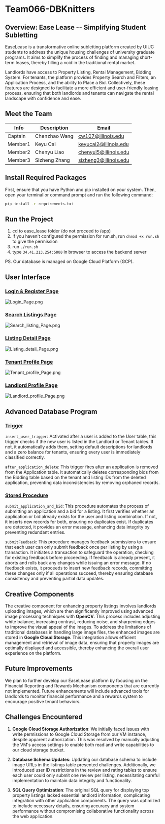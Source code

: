 # Team066-DBKnitters

## Overview: Ease Lease -- Simplifying Student Subletting
EaseLease is a transformative online subletting platform created by UIUC students to address the unique housing challenges of university graduate programs. It aims to simplify the process of finding and managing short-term leases, thereby filling a void in the traditional rental market. 

Landlords have access to Property Listing, Rental Management, Bidding System. For tenants, the platform provides Property Search and Filters, an Application Process, and the ability to Place a Bid. Collectively, these features are designed to facilitate a more efficient and user-friendly leasing process, ensuring that both landlords and tenants can navigate the rental landscape with confidence and ease.

## Meet the Team
|   Info      |        Description     | Email |
| ----------- | ---------------------- | -------------------- |
| Captain     |      Chenzhao Wang     |  cw107@illinois.edu  | 
| Member1     |        Keyu Cai        | keyucai2@illinois.edu|
| Member2     |      Chenyu Liao       | chenyul5@illinois.edu|
| Member3     |     Sizheng Zhang      | sizheng3@illinois.edu|

## Install Required Packages
First, ensure that you have Python and pip installed on your system. Then, open your terminal or command prompt and run the following command:

   ```bash
   pip install -r requirements.txt
   ```

## Run the Project
1. cd to ease_lease folder (do not proceed to /app)
2. If you haven't configured the permission for run.sh, run ```chmod +x run.sh``` to give the permission
2. run ```./run.sh```
3. type ```34.41.213.254:5000``` in browser to access the backend server

PS. Our database is managed on Google Cloud Platform (GCP).

## User Interface
### [Login & Register Page](https://github.com/cs411-alawini/sp24-cs411-team066-DBKnitters/tree/main/doc/UI_Screenshots/Login_Page.png)
![Login_Page.png](doc%2FUI_Screenshots%2FLogin_Page.png)

### [Search Listings Page](https://github.com/cs411-alawini/sp24-cs411-team066-DBKnitters/tree/main/doc/UI_Screenshots/Search_listing_Page.png)
![Search_listing_Page.png](doc%2FUI_Screenshots%2FSearch_listing_Page.png)

### [Listing Detail Page](https://github.com/cs411-alawini/sp24-cs411-team066-DBKnitters/tree/main/doc/UI_Screenshots/Listing_detail_Page.png)
![Listing_detail_Page.png](doc%2FUI_Screenshots%2FListing_detail_Page.png)

### [Tenant Profile Page](https://github.com/cs411-alawini/sp24-cs411-team066-DBKnitters/tree/main/doc/UI_Screenshots/Tenant_profile_Page.png)
![Tenant_profile_Page.png](doc%2FUI_Screenshots%2FTenant_profile_Page.png)

### [Landlord Profile Page](https://github.com/cs411-alawini/sp24-cs411-team066-DBKnitters/tree/main/doc/UI_Screenshots/Landlord_profile_Page.png)
![Landlord_profile_Page.png](doc%2FUI_Screenshots%2FLandlord_profile_Page.png)


## Advanced Database Program
### [Trigger](https://github.com/cs411-alawini/sp24-cs411-team066-DBKnitters/blob/main/ease_lease/utils/Trigger.sql)

`insert_user_trigger`:
Activated after a user is added to the User table, this trigger checks if the new user is listed in the Landlord or Tenant tables. If not, it automatically adds them, setting default descriptions for landlords and a zero balance for tenants, ensuring every user is immediately classified correctly.

`after_application_delete`:
This trigger fires after an application is removed from the Application table. It automatically deletes corresponding bids from the Bidding table based on the tenant and listing IDs from the deleted application, preventing data inconsistencies by removing orphaned records.


### [Stored Procedure](https://github.com/cs411-alawini/sp24-cs411-team066-DBKnitters/blob/main/ease_lease/utils/Stored_Procedure.sql)

`submit_application_and_bid`:
This procedure automates the process of submitting an application and a bid for a listing. It first verifies whether an application or bid already exists for the user and listing combination. If not, it inserts new records for both, ensuring no duplicates exist. If duplicates are detected, it provides an error message, enhancing data integrity by preventing redundant entries.


`submitFeedback`:
This procedure manages feedback submissions to ensure that each user can only submit feedback once per listing by using a transaction. It initiates a transaction to safeguard the operation, checking for existing feedback before proceeding. If feedback is already present, it aborts and rolls back any changes while issuing an error message. If no feedback exists, it proceeds to insert new feedback records, committing these changes only if all operations succeed, thereby ensuring database consistency and preventing partial data updates.



## Creative Components
The creative component for enhancing property listings involves landlords uploading images, which are then significantly improved using advanced image processing techniques with **OpenCV**. This process includes adjusting white balance, increasing contrast, reducing noise, and sharpening edges to improve the visual appeal of the images. To address the limitations of traditional databases in handling large image files, the enhanced images are stored in **Google Cloud Storage**. This integration allows efficient management and retrieval of image data, ensuring that property images are optimally displayed and accessible, thereby enhancing the overall user experience on the platform.


## Future Improvements
We plan to further develop our EaseLease platform by focusing on the Financial Reporting and Rewards Mechanism components that are currently not implemented. Future enhancements will include advanced tools for landlords to monitor financial performance and a rewards system to encourage positive tenant behaviors.


## Challenges Encountered
1. **Google Cloud Storage Authorization**: We initially faced issues with write permissions to Google Cloud Storage from our VM instance, despite apparent authorization. This was resolved by manually adjusting the VM's access settings to enable both read and write capabilities to our cloud storage bucket.

2. **Database Schema Updates**: Updating our database schema to include image URLs in the listings table presented challenges. Additionally, we introduced user ID restrictions in the review and rating tables to ensure each user could only submit one review per listing, necessitating careful implementation to maintain data integrity and functionality.

3. **SQL Query Optimization**: The original SQL query for displaying top property listings lacked essential landlord information, complicating integration with other application components. The query was optimized to include necessary details, ensuring accuracy and system performance without compromising collaborative functionality across the web application.
